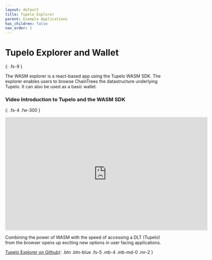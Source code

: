 ```yaml
---
layout: default
title: Tupelo Explorer
parent: Example Applications
has_children: false
nav_order: 1
---
```


# Tupelo Explorer and Wallet
{: .fs-9 }

The WASM explorer is a react-based app using the Tupelo WASM SDK.  The explorer
enables users to browse ChainTrees the datastructure underlying Tupelo.
It can also be used as a basic wallet.

### Video Introduction to Tupelo and the WASM SDK
{: .fs-4 .fw-300 }
<iframe width="650" height="365" src="https://www.youtube.com/embed/4Oz03l9IQPc" frameborder="0" allow="accelerometer; autoplay; encrypted-media; gyroscope; picture-in-picture" allowfullscreen></iframe>

Combining the power of WASM with the speed of accessing a DLT (Tupelo) from the
browser opens up exciting new options in user facing applications.  

[Tupelo Explorer on Github](https://github.com/quorumcontrol/wasm-explorer){: .btn .btn-blue .fs-5 .mb-4 .mb-md-0 .mr-2 }  
